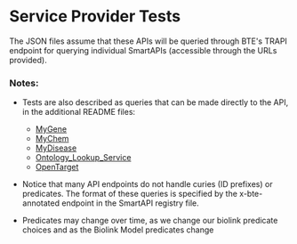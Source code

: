 # Service Provider Tests

The JSON files assume that these APIs will be queried through BTE's TRAPI endpoint for querying individual SmartAPIs (accessible through the URLs provided). 

### Notes:
- Tests are also described as queries that can be made directly to the API, in the additional README files:
    - [MyGene](mygene_README.md)
    - [MyChem](mychem_README.md)
    - [MyDisease](mydisease_README.md)
    - [Ontology_Lookup_Service](Ontology_Lookup_Service_README.md)
    - [OpenTarget](OpenTarget_README.md)

- Notice that many API endpoints do not handle curies (ID prefixes) or predicates. The format of these queries is specified by the x-bte-annotated endpoint in the SmartAPI registry file. 
- Predicates may change over time, as we change our biolink predicate choices and as the Biolink Model predicates change